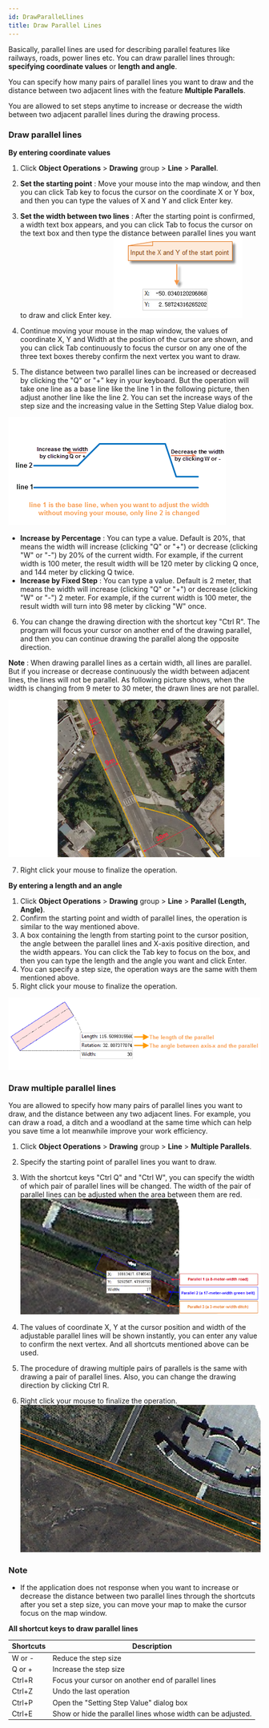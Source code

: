 ```yaml
---
id: DrawParalleLlines
title: Draw Parallel Lines
---
```

Basically, parallel lines are used for describing parallel features like railways, roads, power lines etc. You can draw parallel lines through: **specifying coordinate values** or **length and angle**. 

You can specify how many pairs of parallel lines you want to draw and the distance between two adjacent lines with the feature **Multiple Parallels**.

You are allowed to set steps anytime to increase or decrease the width between two adjacent parallel lines during the drawing process.

###  Draw parallel lines

**By entering coordinate values**

1. Click **Object Operations** > **Drawing** group > **Line** > **Parallel**.
2. **Set the starting point** : Move your mouse into the map window, and then you can click Tab key to focus the cursor on the coordinate X or Y box, and then you can type the values of X and Y and click Enter key.
3. **Set the width between two lines** : After the starting point is confirmed, a width text box appears, and you can click Tab to focus the cursor on the text box and then type the distance between parallel lines you want to draw and click Enter key.
![](img/parallel01.png)

4. Continue moving your mouse in the map window, the values of coordinate X, Y and Width at the position of the cursor are shown, and you can click Tab continuously to focus the cursor on any one of the three text boxes thereby confirm the next vertex you want to draw. 
5. The distance between two parallel lines can be increased or decreased by clicking the "Q" or "+" key in your keyboard. But the operation will take one line as a base line like the line 1 in the following picture, then adjust another line like the line 2. You can set the increase ways of the step size and the increasing value in the Setting Step Value dialog box.

![](img/StepSize.png)

* **Increase by Percentage** : You can type a value. Default is 20%, that means the width will increase (clicking "Q" or "+") or decrease (clicking "W" or "-") by 20% of the current width. For example, if the current width is 100 meter, the result width will be 120 meter by clicking Q once, and 144 meter by clicking Q twice.
* **Increase by Fixed Step** : You can type a value. Default is 2 meter, that means the width will increase (clicking "Q" or "+") or decrease (clicking "W" or "-") 2 meter. For example, if the current width is 100 meter, the result width will turn into 98 meter by clicking "W" once. 
6. You can change the drawing direction with the shortcut key "Ctrl R". The program will focus your cursor on another end of the drawing parallel, and then you can continue drawing the parallel along the opposite direction.

**Note** : When drawing parallel lines as a certain width, all lines are parallel. But if you increase or decrease continuously the width between adjacent lines, the lines will not be parallel. As following picture shows, when the width is changing from 9 meter to 30 meter, the drawn lines are not parallel.

![](img/parallel05.png)


7. Right click your mouse to finalize the operation.

**By entering a length and an angle**

1. Click **Object Operations** > **Drawing** group > **Line** > **Parallel (Length, Angle)**.
2. Confirm the starting point and width of parallel lines, the operation is similar to the way mentioned above.
3. A box containing the length from starting point to the cursor position, the angle between the parallel lines and X-axis positive direction, and the width appears. You can click the Tab key to focus on the box, and then you can type the length and the angle you want and click Enter.
4. You can specify a step size, the operation ways are the same with them mentioned above.
5. Right click your mouse to finalize the operation.

![](img/parallel03.png)


###  Draw multiple parallel lines

You are allowed to specify how many pairs of parallel lines you want to draw, and the distance between any two adjacent lines. For example, you can draw a road, a ditch and a woodland at the same time which can help you save time a lot meanwhile improve your work efficiency.

1. Click **Object Operations** > **Drawing** group > **Line** > **Multiple Parallels**.
2. Specify the starting point of parallel lines you want to draw.
3. With the shortcut keys "Ctrl Q" and "Ctrl W", you can specify the width of which pair of parallel lines will be changed. The width of the pair of parallel lines can be adjusted when the area between them are red.<br/>
![](img/ParallelWidth.png)

4. The values of coordinate X, Y at the cursor position and width of the adjustable parallel lines will be shown instantly, you can enter any value to confirm the next vertex. And all shortcuts mentioned above can be used.
5. The procedure of drawing multiple pairs of parallels is the same with drawing a pair of parallel lines. Also, you can change the drawing direction by clicking Ctrl R. 
6. Right click your mouse to finalize the operation.
![](img/MutiParallelResult.png)


###  Note

* If the application does not response when you want to increase or decrease the distance between two parallel lines through the shortcuts after you set a step size, you can move your map to make the cursor focus on the map window.

**All shortcut keys to draw parallel lines**

Shortcuts | Description
---|---
W or - | Reduce the step size
Q or + | Increase the step size
Ctrl+R | Focus your cursor on another end of parallel lines
Ctrl+Z | Undo the last operation
Ctrl+P | Open the "Setting Step Value" dialog box
Ctrl+E | Show or hide the parallel lines whose width can be adjusted.

